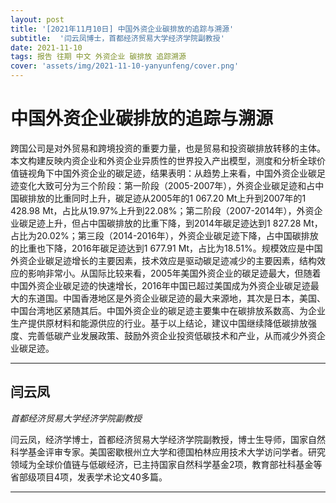 ```yaml
---
layout: post
title: '[2021年11月10日] 中国外资企业碳排放的追踪与溯源'
subtitle:  '闫云凤博士，首都经济贸易大学经济学院副教授'
date: 2021-11-10
tags: 报告 往期 中文 外资企业 碳排放 追踪溯源
cover: 'assets/img/2021-11-10-yanyunfeng/cover.png'
---
```


# 中国外资企业碳排放的追踪与溯源

跨国公司是对外贸易和跨境投资的重要力量，也是贸易和投资碳排放转移的主体。本文构建反映内资企业和外资企业异质性的世界投入产出模型，测度和分析全球价值链视角下中国外资企业的碳足迹，结果表明：从趋势上来看，中国外资企业碳足迹变化大致可分为三个阶段：第一阶段（2005-2007年），外资企业碳足迹和占中国碳排放的比重同时上升，碳足迹从2005年的1 067.20 Mt上升到2007年的1 428.98 Mt，占比从19.97%上升到22.08%；第二阶段（2007-2014年），外资企业碳足迹上升，但占中国碳排放的比重下降，到2014年碳足迹达到1 827.28 Mt，占比为20.02%；第三段（2014-2016年），外资企业碳足迹下降，占中国碳排放的比重也下降，2016年碳足迹达到1 677.91 Mt，占比为18.51%。规模效应是中国外资企业碳足迹增长的主要因素，技术效应是驱动碳足迹减少的主要因素，结构效应的影响非常小。从国际比较来看，2005年美国外资企业的碳足迹最大，但随着中国外资企业碳足迹的快速增长，2016年中国已超过美国成为外资企业碳足迹最大的东道国。中国香港地区是外资企业碳足迹的最大来源地，其次是日本，美国、中国台湾地区紧随其后。中国外资企业的碳足迹主要集中在碳排放系数高、为企业生产提供原材料和能源供应的行业。基于以上结论，建议中国继续降低碳排放强度、完善低碳产业发展政策、鼓励外资企业投资低碳技术和产业，从而减少外资企业碳足迹。


----------

## 闫云凤

*首都经济贸易大学经济学院副教授*

闫云凤，经济学博士，首都经济贸易大学经济学院副教授，博士生导师，国家自然科学基金评审专家。美国密歇根州立大学和德国柏林应用技术大学访问学者。研究领域为全球价值链与低碳经济，已主持国家自然科学基金2项，教育部社科基金等省部级项目4项，发表学术论文40多篇。

-----------

